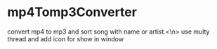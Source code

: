# mp4Tomp3Converter
convert mp4 to mp3 and sort song with name or artist.<\n> use multy thread and add icon for show in window

